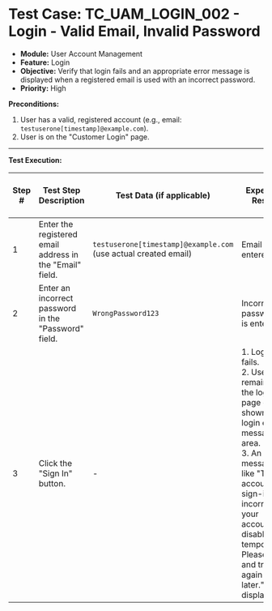 # Test Case: TC_UAM_LOGIN_002 - Login - Valid Email, Invalid Password

* **Module:** User Account Management
* **Feature:** Login
* **Objective:** Verify that login fails and an appropriate error message is displayed when a registered email is used with an incorrect password.
* **Priority:** High

**Preconditions:**
1.  User has a valid, registered account (e.g., email: `testuserone[timestamp]@example.com`).
2.  User is on the "Customer Login" page.

---
**Test Execution:**

| Step # | Test Step Description                                                                 | Test Data (if applicable)                                     | Expected Result                                                                                                                               | Actual Result (during execution) | Status (during execution) | Notes (during execution) |
|--------|---------------------------------------------------------------------------------------|---------------------------------------------------------------|-----------------------------------------------------------------------------------------------------------------------------------------------|----------------------------------|---------------------------|--------------------------|
| 1      | Enter the registered email address in the "Email" field.                              | `testuserone[timestamp]@example.com` (use actual created email) | Email is entered.                                                                                                                             |                                  |                           |                          |
| 2      | Enter an incorrect password in the "Password" field.                                  | `WrongPassword123`                                            | Incorrect password is entered.                                                                                                                |                                  |                           |                          |
| 3      | Click the "Sign In" button.                                                           | -                                                             | 1. Login fails. <br> 2. User remains on the login page or is shown a login error message area. <br> 3. An error message like "The account sign-in was incorrect or your account is disabled temporarily. Please wait and try again later." is displayed. |                                  |                           |                          |
